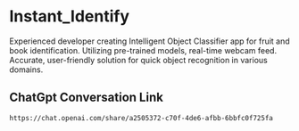 # Instant_Identify
Experienced developer creating Intelligent Object Classifier app for fruit and book identification. Utilizing pre-trained models, real-time webcam feed. Accurate, user-friendly solution for quick object recognition in various domains.


## ChatGpt Conversation Link
```
https://chat.openai.com/share/a2505372-c70f-4de6-afbb-6bbfc0f725fa
```
